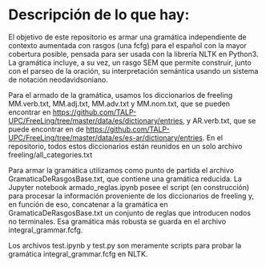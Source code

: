 # Descripción de lo que hay:

El objetivo de este repositorio es armar una gramática independiente de contexto aumentada con rasgos (una fcfg) para el español con la mayor cobertura posible, pensada para ser usada con la librería NLTK en Python3. La gramática incluye, a su vez, un rasgo SEM que permite construir, junto con el parseo de la oración, su interpretación semántica usando un sistema de notación neodavidsoniano. 

Para el armado de la gramática, usamos los diccionarios de freeling MM.verb.txt, MM.adj.txt, MM.adv.txt y MM.nom.txt, que se pueden encontrar en https://github.com/TALP-UPC/FreeLing/tree/master/data/es/dictionary/entries, y AR.verb.txt, que se puede encontrar en de https://github.com/TALP-UPC/FreeLing/tree/master/data/es/es-ar/dictionary/entries. En el repositorio, todos estos diccionarios están reunidos en un solo archivo freeling/all_categories.txt

Para armar la gramática utilizamos como punto de partida el archivo GramaticaDeRasgosBase.txt, que contiene una gramática reducida. La Jupyter notebook armado_reglas.ipynb posee el script (en construcción) para procesar la información proveniente de los diccionarios de freeling y, en función de eso, concatenar a la gramática en GramaticaDeRasgosBase.txt un conjunto de reglas que introducen nodos no terminales. Esa gramática más robusta se guarda en el archivo integral_grammar.fcfg. 

Los archivos test.ipynb y test.py son meramente scripts para probar la gramática integral_grammar.fcfg en NLTK.

